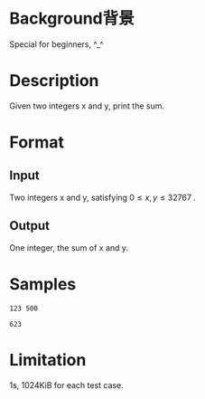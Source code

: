 # Background背景
Special for beginners, ^_^

# Description
Given two integers x and y, print the sum.

# Format

## Input
Two integers x and y, satisfying $0\leq x,y\leq 32767$ .

## Output
One integer, the sum of x and y.

# Samples

```input1
123 500
```

```output1
623
```

# Limitation
1s, 1024KiB for each test case.
